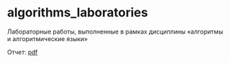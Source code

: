 # algorithms_laboratories

Лабораторные работы, выполненные в рамках дисциплины «алгоритмы и алгоритмические языки»

Отчет: [pdf](appendix/report.pdf)